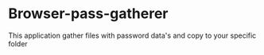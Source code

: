 # Browser-pass-gatherer
This application gather files with password data's and copy to your specific folder
